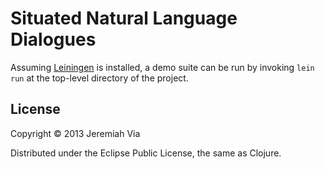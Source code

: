 Situated Natural Language Dialogues
===================================

Assuming [Leiningen](http://leiningen.org/) is installed, a demo suite
can be run by invoking `lein run` at the top-level directory of the
project.

## License

Copyright © 2013 Jeremiah Via

Distributed under the Eclipse Public License, the same as Clojure.
